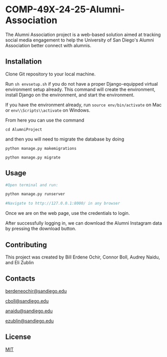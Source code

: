 # COMP-49X-24-25-Alumni-Association

The Alumni Association project is a web-based solution aimed at tracking social media engagement to help the University of San Diego's Alumni Association better connect with alumnis. 

## Installation
Clone Git repository to your local machine.

Run ```sh envsetup.sh``` if you do not have a proper Django-equipped virtual environment setup already. This command will create the environment, install Django on the environment, and start the environment.

If you have the environment already, run ```source env/bin/activate``` on Mac or ```env\\Scripts\\activate``` on Windows.

From here you can use the command

 ```cd AlumniProject``` 
 
 and then you will need to migrate the database by doing 

```python manage.py makemigrations```

```python manage.py migrate```

## Usage

```python
#Open terminal and run:

python manage.py runserver

#Navigate to http://127.0.0.1:8000/ in any browser
```
Once we are on the web page, use the credentials to login.

After successfully logging in, we can download the Alumni Instagram data by pressing the download button.

## Contributing

This project was created by
Bill Erdene Ochir, Connor Boll, Audrey Naidu, and Eli Zublin

## Contacts

berdeneochir@sandiego.edu

cboll@sandiego.edu

anaidu@sandiego.edu

ezublin@sandiego.edu


## License

[MIT](https://choosealicense.com/licenses/mit/)